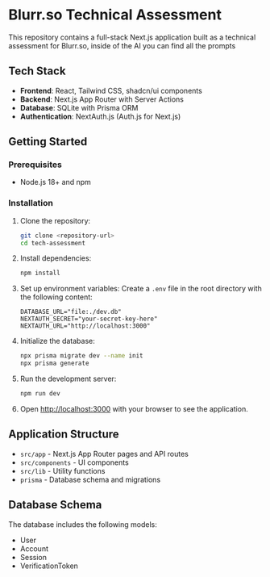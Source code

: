 # Blurr.so Technical Assessment

This repository contains a full-stack Next.js application built as a technical assessment for Blurr.so, inside of the AI you can find all the prompts

## Tech Stack

- **Frontend**: React, Tailwind CSS, shadcn/ui components
- **Backend**: Next.js App Router with Server Actions
- **Database**: SQLite with Prisma ORM
- **Authentication**: NextAuth.js (Auth.js for Next.js)

## Getting Started

### Prerequisites

- Node.js 18+ and npm

### Installation

1. Clone the repository:
   ```bash
   git clone <repository-url>
   cd tech-assessment
   ```

2. Install dependencies:
   ```bash
   npm install
   ```

3. Set up environment variables:
   Create a `.env` file in the root directory with the following content:
   ```
   DATABASE_URL="file:./dev.db"
   NEXTAUTH_SECRET="your-secret-key-here"
   NEXTAUTH_URL="http://localhost:3000"
   ```

4. Initialize the database:
   ```bash
   npx prisma migrate dev --name init
   npx prisma generate
   ```

5. Run the development server:
   ```bash
   npm run dev
   ```

6. Open [http://localhost:3000](http://localhost:3000) with your browser to see the application.

## Application Structure

- `src/app` - Next.js App Router pages and API routes
- `src/components` - UI components
- `src/lib` - Utility functions
- `prisma` - Database schema and migrations

## Database Schema

The database includes the following models:
- User
- Account
- Session
- VerificationToken
